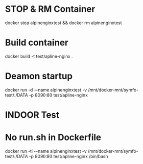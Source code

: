 # STOP & RM Container
docker stop alpinenginxtest && docker rm alpinenginxtest

# Build container
docker build -t test/apline-nginx .

# Deamon startup
docker run -d --name alpinenginxtest -v /mnt/docker-mnt/symfo-test/:/DATA -p 8090:80 test/apline-nginx

# INDOOR Test
# No run.sh in Dockerfile
docker run -ti --name alpinenginxtest -v /mnt/docker-mnt/symfo-test/:/DATA -p 8090:80 test/apline-nginx /bin/bash